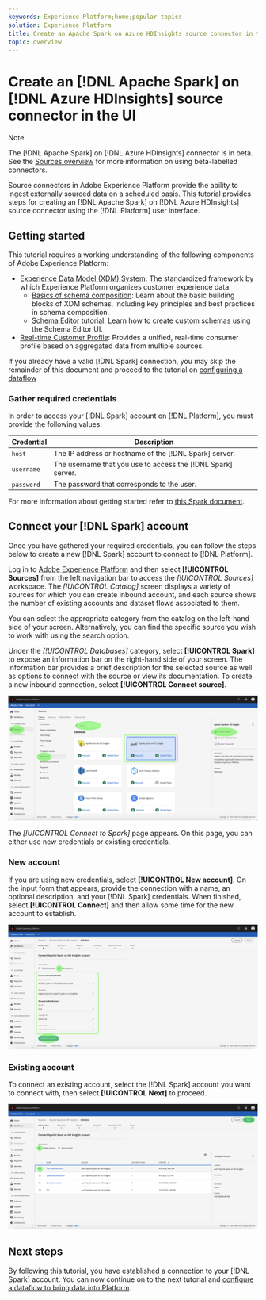```yaml
---
keywords: Experience Platform;home;popular topics
solution: Experience Platform
title: Create an Apache Spark on Azure HDInsights source connector in the UI
topic: overview
---
```


# Create an [!DNL Apache Spark] on [!DNL Azure HDInsights] source connector in the UI

>[!NOTE]
> The [!DNL Apache Spark] on [!DNL Azure HDInsights] connector is in beta. See the [Sources overview](../../../../home.md#terms-and-conditions) for more information on using beta-labelled connectors.

Source connectors in Adobe Experience Platform provide the ability to ingest externally sourced data on a scheduled basis. This tutorial provides steps for creating an [!DNL Apache Spark] on [!DNL Azure HDInsights] source connector using the [!DNL Platform] user interface.

## Getting started

This tutorial requires a working understanding of the following components of Adobe Experience Platform:

*   [Experience Data Model (XDM) System](../../../../../xdm/home.md): The standardized framework by which Experience Platform organizes customer experience data.
    *   [Basics of schema composition](../../../../../xdm/schema/composition.md): Learn about the basic building blocks of XDM schemas, including key principles and best practices in schema composition.
    *   [Schema Editor tutorial](../../../../../xdm/tutorials/create-schema-ui.md): Learn how to create custom schemas using the Schema Editor UI.
*   [Real-time Customer Profile](../../../../../profile/home.md): Provides a unified, real-time consumer profile based on aggregated data from multiple sources.

If you already have a valid [!DNL Spark] connection, you may skip the remainder of this document and proceed to the tutorial on [configuring a dataflow](../../dataflow/databases.md)

### Gather required credentials

In order to access your [!DNL Spark] account on [!DNL Platform], you must provide the following values:

| Credential | Description |
| ---------- | ----------- |
| `host` | The IP address or hostname of the [!DNL Spark] server. |
| `username` | The username that you use to access the [!DNL Spark] server. |
| `password` | The password that corresponds to the user. |

For more information about getting started refer to [this Spark document](https://docs.microsoft.com/en-us/azure/hdinsight/spark/apache-spark-overview).

## Connect your [!DNL Spark] account

Once you have gathered your required credentials, you can follow the steps below to create a new [!DNL Spark] account to connect to [!DNL Platform].

Log in to <a href="https://platform.adobe.com" target="_blank">Adobe Experience Platform</a> and then select **[!UICONTROL Sources]** from the left navigation bar to access the *[!UICONTROL Sources]* workspace. The *[!UICONTROL Catalog]* screen displays a variety of sources for which you can create inbound account, and each source shows the number of existing accounts and dataset flows associated to them.

You can select the appropriate category from the catalog on the left-hand side of your screen. Alternatively, you can find the specific source you wish to work with using the search option.

Under the *[!UICONTROL Databases]* category, select **[!UICONTROL Spark]** to expose an information bar on the right-hand side of your screen. The information bar provides a brief description for the selected source as well as options to connect with the source or view its documentation. To create a new inbound connection, select **[!UICONTROL Connect source]**.

![catalog](../../../../images/tutorials/create/spark/catalog.png)

The *[!UICONTROL Connect to Spark]* page appears. On this page, you can either use new credentials or existing credentials.

### New account

If you are using new credentials, select **[!UICONTROL New account]**. On the input form that appears, provide the connection with a name, an optional description, and your [!DNL Spark] credentials. When finished, select **[!UICONTROL Connect]** and then allow some time for the new account to establish.

![new](../../../../images/tutorials/create/spark/new.png)

### Existing account

To connect an existing account, select the [!DNL Spark] account you want to connect with, then select **[!UICONTROL Next]** to proceed.

![existing](../../../../images/tutorials/create/spark/existing.png)

## Next steps

By following this tutorial, you have established a connection to your [!DNL Spark] account. You can now continue on to the next tutorial and [configure a dataflow to bring data into Platform](../../dataflow/databases.md).